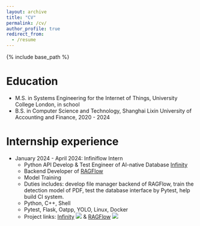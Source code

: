 ```yaml
---
layout: archive
title: "CV"
permalink: /cv/
author_profile: true
redirect_from:
  - /resume
---
```


{% include base_path %}

Education
======
* M.S. in Systems Engineering for the Internet of Things, University College London, in school
* B.S. in Computer Science and Technology, Shanghai Lixin University of Accounting and Finance, 2020 - 2024

Internship experience
======
* January 2024 - April 2024: Infiniflow Intern
  * Python API Develop & Test Engineer of AI-native Database [Infinity](https://github.com/infiniflow/infinity)
  * Backend Developer of [RAGFlow](https://github.com/infiniflow/ragflow)
  * Model Training
  * Duties includes: develop file manager backend of RAGFlow, train the detection model of PDF, test the database interface by Pytest, help build CI system.
  * Python, C++, Shell
  * Pytest, Flask, Oatpp, YOLO, Linux, Docker 
  * Project links: [Infinity](https://github.com/infiniflow/infinity) ![](https://img.shields.io/github/stars/infiniflow/infinity.svg)
   & [RAGFlow](https://github.com/infiniflow/ragflow) ![](https://img.shields.io/github/stars/infiniflow/ragflow.svg)


<!-- * Fall 2015: Research Assistant
  * Github University
  * Duties included: Merging pull requests
  * Supervisor: Professor Hub

* Summer 2015: Research Assistant
  * Github University
  * Duties included: Tagging issues
  * Supervisor: Professor Git -->
  
<!-- Skills
======
* Skill 1
* Skill 2
  * Sub-skill 2.1
  * Sub-skill 2.2
  * Sub-skill 2.3
* Skill 3
  
  
Service and leadership
======
* Currently signed in to 43 different slack teams -->
